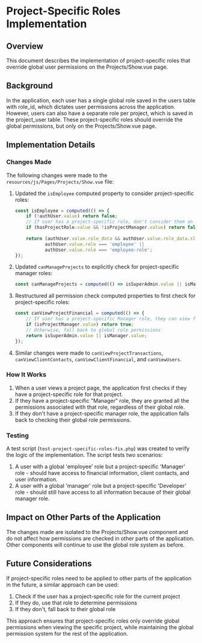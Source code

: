 # Project-Specific Roles Implementation

## Overview

This document describes the implementation of project-specific roles that override global user permissions on the Projects/Show.vue page.

## Background

In the application, each user has a single global role saved in the users table with role_id, which dictates user permissions across the application. However, users can also have a separate role per project, which is saved in the project_user table. These project-specific roles should override the global permissions, but only on the Projects/Show.vue page.

## Implementation Details

### Changes Made

The following changes were made to the `resources/js/Pages/Projects/Show.vue` file:

1. Updated the `isEmployee` computed property to consider project-specific roles:
   ```javascript
   const isEmployee = computed(() => {
       if (!authUser.value) return false;
       // If user has a project-specific role, don't consider them an employee for this project
       if (hasProjectRole.value && !isProjectManager.value) return false;
       
       return (authUser.value.role_data && authUser.value.role_data.slug === 'employee') ||
              authUser.value.role === 'employee' ||
              authUser.value.role === 'employee-role';
   });
   ```

2. Updated `canManageProjects` to explicitly check for project-specific manager roles:
   ```javascript
   const canManageProjects = computed(() => isSuperAdmin.value || isManager.value || isProjectManager.value);
   ```

3. Restructured all permission check computed properties to first check for project-specific roles:
   ```javascript
   const canViewProjectFinancial = computed(() => {
       // If user has a project-specific Manager role, they can view financial info regardless of global role
       if (isProjectManager.value) return true;
       // Otherwise, fall back to global role permissions
       return isSuperAdmin.value || isManager.value;
   });
   ```

4. Similar changes were made to `canViewProjectTransactions`, `canViewClientContacts`, `canViewClientFinancial`, and `canViewUsers`.

### How It Works

1. When a user views a project page, the application first checks if they have a project-specific role for that project.
2. If they have a project-specific "Manager" role, they are granted all the permissions associated with that role, regardless of their global role.
3. If they don't have a project-specific manager role, the application falls back to checking their global role permissions.

### Testing

A test script (`test-project-specific-roles-fix.php`) was created to verify the logic of the implementation. The script tests two scenarios:

1. A user with a global 'employee' role but a project-specific 'Manager' role - should have access to financial information, client contacts, and user information.
2. A user with a global 'manager' role but a project-specific 'Developer' role - should still have access to all information because of their global manager role.

## Impact on Other Parts of the Application

The changes made are isolated to the Projects/Show.vue component and do not affect how permissions are checked in other parts of the application. Other components will continue to use the global role system as before.

## Future Considerations

If project-specific roles need to be applied to other parts of the application in the future, a similar approach can be used:

1. Check if the user has a project-specific role for the current project
2. If they do, use that role to determine permissions
3. If they don't, fall back to their global role

This approach ensures that project-specific roles only override global permissions when viewing the specific project, while maintaining the global permission system for the rest of the application.

